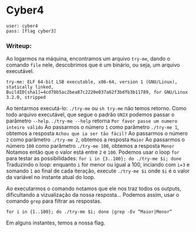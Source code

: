 # Cyber4

```
user: cyber4
pass: [flag cyber3]
```
### Writeup:

Ao logarmos na máquina, encontramos um arquivo `try-me`, dando o comando `file` nele, descobrimos que é um binário, ou seja, um arquivo executável. 
```
try-me: ELF 64-bit LSB executable, x86-64, version 1 (GNU/Linux), statically linked, BuildID[sha1]=4cd78b5ac2bea87c2220e037a62f3bdfb3b11789, for GNU/Linux 3.2.0, stripped
```
Ao tentarmos executá-lo: `./try-me` ou `sh try-me` não temos retorno.
Como todo arquivo executável, que segue o padrão `UNIX` podemos passar o parâmetro `--help`.
`./try-me --help` retorna `Por favor passe um numero inteiro válido`
Ao passarmos o número `1` como parâmetro `./try-me 1`, obtemos a resposta `Achou que ia ser tão fácil?` 
Ao passarmos o número `2` como parâmetro `./try-me 2`, obtemos a resposta `Maior`
Ao passarmos o número `100` como parâmetro `./try-me 100`, obtemos a resposta `Menor`
Notamos então que o valor está entre `2` e `100`.
Podemos usar o loop `for` para testar as possibilidades:
`for i in {3..100}; do ./try-me $i; done`
Traduzindo o loop: enquanto `i` for menor ou igual a 100, inciando com `i=3` e somando `1` ao final de cada iteração, execute `./try-me $i` onde `$i` é o valor da variável no instante atual do loop.

Ao executarmos o comando notamos que ele nos traz todos os outputs, dificultando a vizualização da nossa resposta…
Podemos assim, usar o comando `grep` para filtrar as respostas.

`for i in {1..100}; do ./try-me $i; done |grep -Ev “Maior|Menor“`

Em alguns instantes, temos a nossa flag.

